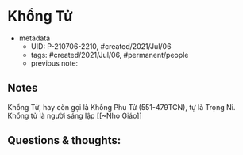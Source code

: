 # Khổng Tử

- metadata
	- UID: P-210706-2210, #created/2021/Jul/06
	- tags: #created/2021/Jul/06, #permanent/people 
	- previous note: 

## Notes
Khổng Tử, hay còn gọi là Khổng Phu Tử (551-479TCN), tự là Trọng Ni. Khổng tử là người sáng lập [[~Nho Giáo]]

## Questions & thoughts:

